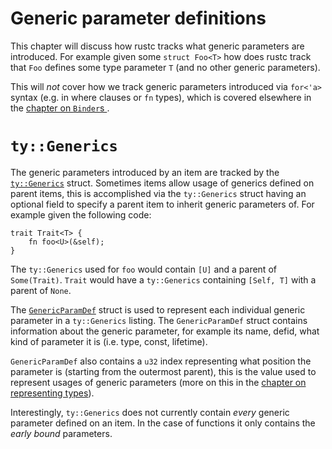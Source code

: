 # Generic parameter definitions

This chapter will discuss how rustc tracks what generic parameters are introduced. For example given some `struct Foo<T>` how does rustc track that `Foo` defines some type parameter `T` (and no other generic parameters).

This will *not* cover how we track generic parameters introduced via `for<'a>` syntax (e.g. in where clauses or `fn` types), which is covered elsewhere in the [chapter on `Binder`s ][ch_binders].

# `ty::Generics`

The generic parameters introduced by an item are tracked by the [`ty::Generics`] struct. Sometimes items allow usage of generics defined on parent items, this is accomplished via the `ty::Generics` struct having an optional field to specify a parent item to inherit generic parameters of. For example given the following code:

```rust,ignore
trait Trait<T> {
    fn foo<U>(&self);
}
```

The `ty::Generics` used for `foo` would contain `[U]` and a parent of `Some(Trait)`. `Trait` would have a `ty::Generics` containing `[Self, T]` with a parent of `None`.

The [`GenericParamDef`] struct is used to represent each individual generic parameter in a `ty::Generics` listing. The `GenericParamDef` struct contains information about the generic parameter, for example its name, defid, what kind of parameter it is (i.e. type, const, lifetime). 

`GenericParamDef` also contains a `u32` index representing what position the parameter is (starting from the outermost parent), this is the value used to represent usages of generic parameters (more on this in the [chapter on representing types][ch_representing_types]).

Interestingly, `ty::Generics` does not currently contain _every_ generic parameter defined on an item. In the case of functions it only contains the _early bound_ parameters.

[ch_representing_types]: ./ty.md
[`ty::Generics`]: https://doc.rust-lang.org/nightly/nightly-rustc/rustc_middle/ty/struct.Generics.html
[`GenericParamDef`]: https://doc.rust-lang.org/nightly/nightly-rustc/rustc_middle/ty/generics/struct.GenericParamDef.html
[ch_binders]: ./ty_module/binders.md
